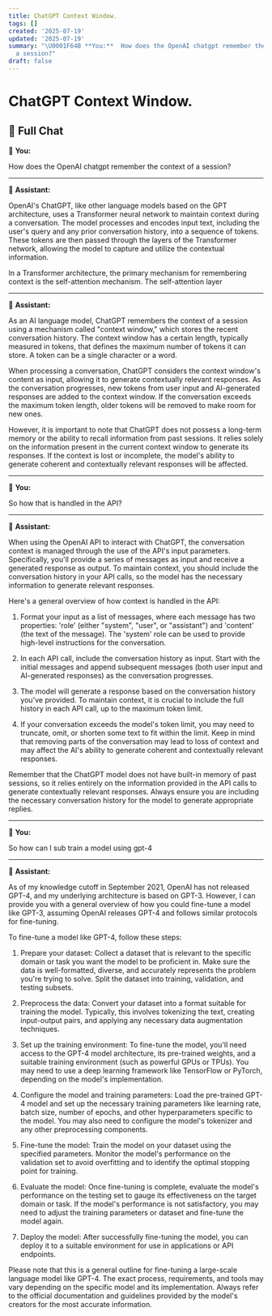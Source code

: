 ```yaml
---
title: ChatGPT Context Window.
tags: []
created: '2025-07-19'
updated: '2025-07-19'
summary: "\U0001F64B **You:**  How does the OpenAI chatgpt remember the context of
  a session?"
draft: false
---
```


# ChatGPT Context Window.

## 🧠 Full Chat

🙋 **You:**

How does the OpenAI chatgpt remember the context of a session?

---

🤖 **Assistant:**

OpenAI's ChatGPT, like other language models based on the GPT architecture, uses a Transformer neural network to maintain context during a conversation. The model processes and encodes input text, including the user's query and any prior conversation history, into a sequence of tokens. These tokens are then passed through the layers of the Transformer network, allowing the model to capture and utilize the contextual information.

In a Transformer architecture, the primary mechanism for remembering context is the self-attention mechanism. The self-attention layer

---

🤖 **Assistant:**

As an AI language model, ChatGPT remembers the context of a session using a mechanism called "context window," which stores the recent conversation history. The context window has a certain length, typically measured in tokens, that defines the maximum number of tokens it can store. A token can be a single character or a word.

When processing a conversation, ChatGPT considers the context window's content as input, allowing it to generate contextually relevant responses. As the conversation progresses, new tokens from user input and AI-generated responses are added to the context window. If the conversation exceeds the maximum token length, older tokens will be removed to make room for new ones.

However, it is important to note that ChatGPT does not possess a long-term memory or the ability to recall information from past sessions. It relies solely on the information present in the current context window to generate its responses. If the context is lost or incomplete, the model's ability to generate coherent and contextually relevant responses will be affected.

---

🙋 **You:**

So how that is handled in the API?

---

🤖 **Assistant:**

When using the OpenAI API to interact with ChatGPT, the conversation context is managed through the use of the API's input parameters. Specifically, you'll provide a series of messages as input and receive a generated response as output. To maintain context, you should include the conversation history in your API calls, so the model has the necessary information to generate relevant responses.

Here's a general overview of how context is handled in the API:

1. Format your input as a list of messages, where each message has two properties: 'role' (either "system", "user", or "assistant") and 'content' (the text of the message). The 'system' role can be used to provide high-level instructions for the conversation.

2. In each API call, include the conversation history as input. Start with the initial messages and append subsequent messages (both user input and AI-generated responses) as the conversation progresses.

3. The model will generate a response based on the conversation history you've provided. To maintain context, it is crucial to include the full history in each API call, up to the maximum token limit.

4. If your conversation exceeds the model's token limit, you may need to truncate, omit, or shorten some text to fit within the limit. Keep in mind that removing parts of the conversation may lead to loss of context and may affect the AI's ability to generate coherent and contextually relevant responses.

Remember that the ChatGPT model does not have built-in memory of past sessions, so it relies entirely on the information provided in the API calls to generate contextually relevant responses. Always ensure you are including the necessary conversation history for the model to generate appropriate replies.

---

🙋 **You:**

So how can I sub train a model using gpt-4

---

🤖 **Assistant:**

As of my knowledge cutoff in September 2021, OpenAI has not released GPT-4, and my underlying architecture is based on GPT-3. However, I can provide you with a general overview of how you could fine-tune a model like GPT-3, assuming OpenAI releases GPT-4 and follows similar protocols for fine-tuning.

To fine-tune a model like GPT-4, follow these steps:

1. Prepare your dataset: Collect a dataset that is relevant to the specific domain or task you want the model to be proficient in. Make sure the data is well-formatted, diverse, and accurately represents the problem you're trying to solve. Split the dataset into training, validation, and testing subsets.

2. Preprocess the data: Convert your dataset into a format suitable for training the model. Typically, this involves tokenizing the text, creating input-output pairs, and applying any necessary data augmentation techniques.

3. Set up the training environment: To fine-tune the model, you'll need access to the GPT-4 model architecture, its pre-trained weights, and a suitable training environment (such as powerful GPUs or TPUs). You may need to use a deep learning framework like TensorFlow or PyTorch, depending on the model's implementation.

4. Configure the model and training parameters: Load the pre-trained GPT-4 model and set up the necessary training parameters like learning rate, batch size, number of epochs, and other hyperparameters specific to the model. You may also need to configure the model's tokenizer and any other preprocessing components.

5. Fine-tune the model: Train the model on your dataset using the specified parameters. Monitor the model's performance on the validation set to avoid overfitting and to identify the optimal stopping point for training.

6. Evaluate the model: Once fine-tuning is complete, evaluate the model's performance on the testing set to gauge its effectiveness on the target domain or task. If the model's performance is not satisfactory, you may need to adjust the training parameters or dataset and fine-tune the model again.

7. Deploy the model: After successfully fine-tuning the model, you can deploy it to a suitable environment for use in applications or API endpoints.

Please note that this is a general outline for fine-tuning a large-scale language model like GPT-4. The exact process, requirements, and tools may vary depending on the specific model and its implementation. Always refer to the official documentation and guidelines provided by the model's creators for the most accurate information.
